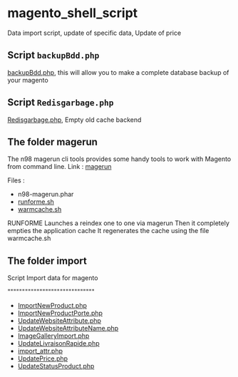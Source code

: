 # magento_shell_script
Data import script, update of specific data, Update of price

## Script `backupBdd.php`

[backupBdd.php](https://github.com/gabi77/magento_shell_script/blob/master/shell/backupBdd.php), this will allow you to make a complete database backup of your magento

## Script `Redisgarbage.php`

[Redisgarbage.php](https://github.com/gabi77/magento_shell_script/blob/master/shell/Redisgarbage.php), Empty old cache backend

## The folder magerun

The n98 magerun cli tools provides some handy tools to work with Magento from command line.
Link : [magerun](https://github.com/netz98/n98-magerun)

Files :
- n98-magerun.phar
- [runforme.sh](https://github.com/gabi77/magento_shell_script/blob/master/shell/magerun/runforme.sh)
- [warmcache.sh](https://github.com/gabi77/magento_shell_script/blob/master/shell/magerun/warmcache.sh)

RUNFORME 
Launches a reindex one to one via magerun
Then it completely empties the application cache
It regenerates the cache using the file warmcache.sh

## The folder import

Script Import data for magento

""""""""""""""""""""""""""""""

- [ImportNewProduct.php](https://github.com/gabi77/magento_shell_script/blob/master/shell/import/ImportNewProduct.php)
- [ImportNewProductPorte.php](https://github.com/gabi77/magento_shell_script/blob/master/shell/import/ImportNewProductPorte.php)
- [UpdateWebsiteAttribute.php](https://github.com/gabi77/magento_shell_script/blob/master/shell/import/UpdateWebsiteAttribute.php)
- [UpdateWebsiteAttributeName.php](https://github.com/gabi77/magento_shell_script/blob/master/shell/import/UpdateWebsiteAttributeName.php)
- [ImageGalleryImport.php](https://github.com/gabi77/magento_shell_script/blob/master/shell/import/ImageGalleryImport.php)
- [UpdateLivraisonRapide.php](https://github.com/gabi77/magento_shell_script/blob/master/shell/import/UpdateLivraisonRapide.php)
- [import_attr.php](https://github.com/gabi77/magento_shell_script/blob/master/shell/import/import_attr.php)
- [UpdatePrice.php](https://github.com/gabi77/magento_shell_script/blob/master/shell/import/UpdatePrice.php)
- [UpdateStatusProduct.php](https://github.com/gabi77/magento_shell_script/blob/master/shell/import/UpdateStatusProduct.php)

